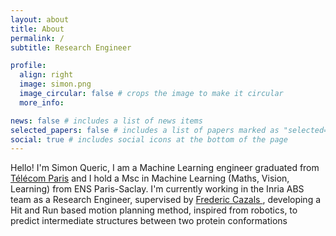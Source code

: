 ```yaml
---
layout: about
title: About
permalink: /
subtitle: Research Engineer

profile:
  align: right
  image: simon.png
  image_circular: false # crops the image to make it circular
  more_info:

news: false # includes a list of news items
selected_papers: false # includes a list of papers marked as "selected={true}"
social: true # includes social icons at the bottom of the page
---
```


Hello! I'm Simon Queric, I am a Machine Learning engineer graduated from <a href="https://www.telecom-paris.fr/">Télécom Paris</a> and I hold a Msc in Machine Learning (Maths, Vision, Learning) from ENS Paris-Saclay. I'm currently working in the Inria ABS team as a Research Engineer, supervised by <a href="https://team.inria.fr/abs/team-members/homepage-frederic-cazals/"> Frederic Cazals </a>, developing a Hit and Run based motion planning method, inspired from robotics, to predict intermediate structures between two protein conformations 
